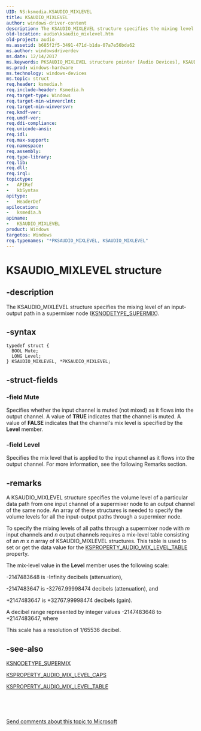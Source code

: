 ```yaml
---
UID: NS:ksmedia.KSAUDIO_MIXLEVEL
title: KSAUDIO_MIXLEVEL
author: windows-driver-content
description: The KSAUDIO_MIXLEVEL structure specifies the mixing level of an input-output path in a supermixer node (KSNODETYPE_SUPERMIX).
old-location: audio\ksaudio_mixlevel.htm
old-project: audio
ms.assetid: b685f2f5-3491-471d-b1da-07a7e56bda62
ms.author: windowsdriverdev
ms.date: 12/14/2017
ms.keywords: PKSAUDIO_MIXLEVEL structure pointer [Audio Devices], KSAUDIO_MIXLEVEL, *PKSAUDIO_MIXLEVEL, ksmedia/KSAUDIO_MIXLEVEL, audio.ksaudio_mixlevel, PKSAUDIO_MIXLEVEL, KSAUDIO_MIXLEVEL structure [Audio Devices], aud-prop_d80f29a4-4872-49cc-b1af-94b69be9c229.xml, ksmedia/PKSAUDIO_MIXLEVEL
ms.prod: windows-hardware
ms.technology: windows-devices
ms.topic: struct
req.header: ksmedia.h
req.include-header: Ksmedia.h
req.target-type: Windows
req.target-min-winverclnt: 
req.target-min-winversvr: 
req.kmdf-ver: 
req.umdf-ver: 
req.ddi-compliance: 
req.unicode-ansi: 
req.idl: 
req.max-support: 
req.namespace: 
req.assembly: 
req.type-library: 
req.lib: 
req.dll: 
req.irql: 
topictype:
-	APIRef
-	kbSyntax
apitype:
-	HeaderDef
apilocation:
-	ksmedia.h
apiname:
-	KSAUDIO_MIXLEVEL
product: Windows
targetos: Windows
req.typenames: "*PKSAUDIO_MIXLEVEL, KSAUDIO_MIXLEVEL"
---
```


# KSAUDIO_MIXLEVEL structure


## -description


The KSAUDIO_MIXLEVEL structure specifies the mixing level of an input-output path in a supermixer node (<a href="https://msdn.microsoft.com/library/windows/hardware/ff537198">KSNODETYPE_SUPERMIX</a>).


## -syntax


````
typedef struct {
  BOOL Mute;
  LONG Level;
} KSAUDIO_MIXLEVEL, *PKSAUDIO_MIXLEVEL;
````


## -struct-fields




### -field Mute

Specifies whether the input channel is muted (not mixed) as it flows into the output channel. A value of <b>TRUE</b> indicates that the channel is muted. A value of <b>FALSE</b> indicates that the channel's mix level is specified by the <b>Level</b> member.


### -field Level

Specifies the mix level that is applied to the input channel as it flows into the output channel. For more information, see the following Remarks section.


## -remarks


A KSAUDIO_MIXLEVEL structure specifies the volume level of a particular data path from one input channel of a supermixer node to an output channel of the same node. An array of these structures is needed to specify the volume levels for all the input-output paths through a supermixer node.

To specify the mixing levels of all paths through a supermixer node with <i>m</i> input channels and <i>n</i> output channels requires a mix-level table consisting of an <i>m</i> x <i>n</i> array of KSAUDIO_MIXLEVEL structures. This table is used to set or get the data value for the <a href="https://msdn.microsoft.com/library/windows/hardware/ff537292">KSPROPERTY_AUDIO_MIX_LEVEL_TABLE</a> property.

The mix-level value in the <b>Level</b> member uses the following scale:

-2147483648 is -Infinity decibels (attenuation), 

 -2147483647 is -32767.99998474 decibels (attenuation), and

+2147483647 is +32767.99998474 decibels (gain).

A decibel range represented by integer values -2147483648 to +2147483647, where 

This scale has a resolution of 1/65536 decibel.



## -see-also

<a href="https://msdn.microsoft.com/library/windows/hardware/ff537198">KSNODETYPE_SUPERMIX</a>

<a href="https://msdn.microsoft.com/library/windows/hardware/ff537291">KSPROPERTY_AUDIO_MIX_LEVEL_CAPS</a>

<a href="https://msdn.microsoft.com/library/windows/hardware/ff537292">KSPROPERTY_AUDIO_MIX_LEVEL_TABLE</a>

 

 

<a href="mailto:wsddocfb@microsoft.com?subject=Documentation%20feedback [audio\audio]:%20KSAUDIO_MIXLEVEL structure%20 RELEASE:%20(12/14/2017)&amp;body=%0A%0APRIVACY STATEMENT%0A%0AWe use your feedback to improve the documentation. We don't use your email address for any other purpose, and we'll remove your email address from our system after the issue that you're reporting is fixed. While we're working to fix this issue, we might send you an email message to ask for more info. Later, we might also send you an email message to let you know that we've addressed your feedback.%0A%0AFor more info about Microsoft's privacy policy, see http://privacy.microsoft.com/en-us/default.aspx." title="Send comments about this topic to Microsoft">Send comments about this topic to Microsoft</a>

